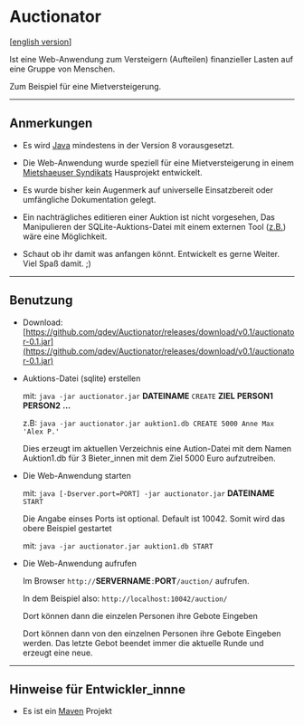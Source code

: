 # Auctionator

[[english version](./README.md)]

Ist eine Web-Anwendung zum Versteigern (Aufteilen) finanzieller Lasten auf eine Gruppe von Menschen.

Zum Beispiel f&uuml;r eine Mietversteigerung.

---
## Anmerkungen

* Es wird [Java](https://java.com/de/download) mindestens in der Version 8 vorausgesetzt.


* Die Web-Anwendung wurde speziell für eine Mietversteigerung in einem [Mietshaeuser Syndikats](https://www.syndikat.org) Hausprojekt entwickelt. 


* Es wurde bisher kein Augenmerk auf universelle Einsatzbereit oder umfängliche Dokumentation gelegt.


* Ein nachtr&auml;gliches editieren einer Auktion ist nicht vorgesehen, Das Manipulieren der SQLite-Auktions-Datei mit einem externen Tool ([z.B.](http://sqlitebrowser.org/)) w&auml;re eine M&ouml;glichkeit.


* Schaut ob ihr damit was anfangen k&ouml;nnt. Entwickelt es gerne Weiter. Viel Spa&szlig; damit. ;)


---
## Benutzung

* Download: [https://github.com/qdev/Auctionator/releases/download/v0.1/auctionator-0.1.jar](https://github.com/qdev/Auctionator/releases/download/v0.1/auctionator-0.1.jar)


* Auktions-Datei (sqlite) erstellen

  mit: `java -jar auctionator.jar` **DATEINAME** `CREATE` **ZIEL** **PERSON1** **PERSON2** **...**
  
  z.B: `java -jar auctionator.jar auktion1.db CREATE 5000 Anne Max 'Alex P.'`
  
  Dies erzeugt im aktuellen Verzeichnis eine Aution-Datei mit dem Namen Auktion1.db f&uuml;r 3 Bieter_innen mit dem Ziel 5000 Euro aufzutreiben.
  
* Die Web-Anwendung starten
  
  mit: `java [-Dserver.port=PORT] -jar auctionator.jar` **DATEINAME** `START`
  
  Die Angabe einses Ports ist optional. Default ist 10042. Somit wird das obere Beispiel gestartet
  
  mit: `java -jar auctionator.jar auktion1.db START`
  
* Die Web-Anwendung aufrufen
  
  Im Browser `http://`**SERVERNAME**`:`**PORT**`/auction/` aufrufen.
  
  In dem Beispiel also: `http://localhost:10042/auction/`
  
  Dort k&ouml;nnen dann die einzelen Personen ihre Gebote Eingeben 
  
  Dort k&ouml;nnen dann von den einzelnen Personen ihre Gebote Eingeben werden. Das letzte Gebot beendet immer die aktuelle Runde und erzeugt eine neue.
  
---
## Hinweise f&uuml;r Entwickler_innne

* Es ist ein [Maven](https://maven.apache.org/) Projekt  

